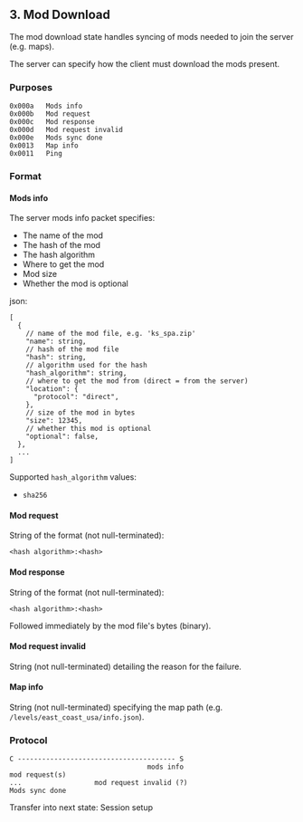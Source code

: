 ## 3. Mod Download

The mod download state handles syncing of mods needed to join the server (e.g. maps).

The server can specify how the client must download the mods present.

### Purposes

```
0x000a   Mods info
0x000b   Mod request
0x000c   Mod response
0x000d   Mod request invalid
0x000e   Mods sync done
0x0013   Map info
0x0011   Ping
```

### Format

#### Mods info

The server mods info packet specifies:

- The name of the mod
- The hash of the mod
- The hash algorithm
- Where to get the mod
- Mod size
- Whether the mod is optional

json:

```json5
[
  {
    // name of the mod file, e.g. 'ks_spa.zip'
    "name": string,
    // hash of the mod file
    "hash": string,
    // algorithm used for the hash
    "hash_algorithm": string,
    // where to get the mod from (direct = from the server)
    "location": {
      "protocol": "direct",
    },
    // size of the mod in bytes
    "size": 12345,
    // whether this mod is optional
    "optional": false,
  },
  ...
]
```

Supported `hash_algorithm` values:

- `sha256`

#### Mod request

String of the format (not null-terminated):

```
<hash algorithm>:<hash>
```

#### Mod response

String of the format (not null-terminated):

```
<hash algorithm>:<hash>
```

Followed immediately by the mod file's bytes (binary).

#### Mod request invalid

String (not null-terminated) detailing the reason for the failure.

#### Map info

String (not null-terminated) specifying the map path (e.g. `/levels/east_coast_usa/info.json`).

### Protocol

```
C --------------------------------------- S
                                  mods info
mod request(s)
...                  mod request invalid (?)
Mods sync done
```

Transfer into next state: Session setup
